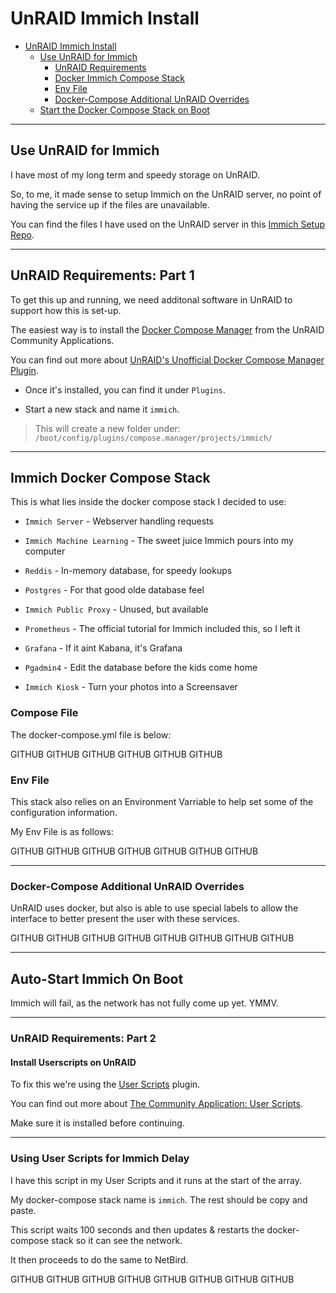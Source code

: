 # UnRAID Immich Install

- [UnRAID Immich Install](#unraid-immich-install)
  - [Use UnRAID for Immich](#use-unraid-for-immich)
    - [UnRAID Requirements](#unraid-requirements)
    - [Docker Immich Compose Stack](#docker-immich-compose-stack)
    - [Env File](#env-file)
    - [Docker-Compose Additional UnRAID Overrides](#docker-compose-additional-unraid-overrides)
  - [Start the Docker Compose Stack on Boot](#start-the-docker-compose-stack-on-boot)


* * *

## Use UnRAID for Immich

I have most of my long term and speedy storage on UnRAID. 

So, to me, it made sense to setup Immich on the UnRAID server, no point of having the service up if the files are unavailable.

You can find the files I have used on the UnRAID server in this [Immich Setup Repo](https://github.com/MarcusHoltz/immich-setup/unraid-immich-compose).


* * *

## UnRAID Requirements: Part 1

To get this up and running, we need additonal software in UnRAID to support how this is set-up.

The easiest way is to install the [Docker Compose Manager](https://github.com/dcflachs/plugin-repository/blob/master/compose.manager.xml) from the UnRAID Community Applications.

You can find out more about [UnRAID's Unofficial Docker Compose Manager Plugin](https://forums.unraid.net/topic/114415-plugin-docker-compose-manager).

- Once it's installed, you can find it under `Plugins`.

- Start a new stack and name it `immich`.

> This will create a new folder under:
`/boot/config/plugins/compose.manager/projects/immich/`


* * *

## Immich Docker Compose Stack

This is what lies inside the docker compose stack I decided to use:

- `Immich Server` - Webserver handling requests

- `Immich Machine Learning` - The sweet juice Immich pours into my computer

- `Reddis` - In-memory database, for speedy lookups

- `Postgres` - For that good olde database feel

- `Immich Public Proxy` - Unused, but available

- `Prometheus` - The official tutorial for Immich included this, so I left it

- `Grafana` - If it aint Kabana, it's Grafana

- `Pgadmin4` - Edit the database before the kids come home

- `Immich Kiosk` - Turn your photos into a Screensaver


### Compose File

The docker-compose.yml file is below:

GITHUB
GITHUB
GITHUB
GITHUB
GITHUB
GITHUB






### Env File

This stack also relies on an Environment Varriable to help set some of the configuration information.

My Env File is as follows:


GITHUB
GITHUB
GITHUB
GITHUB
GITHUB
GITHUB
GITHUB





* * *

### Docker-Compose Additional UnRAID Overrides


UnRAID uses docker, but also is able to use special labels to allow the interface to better present the user with these services.



GITHUB
GITHUB
GITHUB
GITHUB
GITHUB
GITHUB
GITHUB
GITHUB





* * *

## Auto-Start Immich On Boot

Immich will fail, as the network has not fully come up yet. YMMV.


* * *

### UnRAID Requirements: Part 2

#### Install Userscripts on UnRAID

To fix this we're using the [User Scripts](https://github.com/Squidly271/user.scripts/blob/master/plugins/user.scripts.plg) plugin.

You can find out more about [The Community Application: User Scripts](https://forums.unraid.net/topic/48286-plugin-ca-user-scripts/).

Make sure it is installed before continuing.



* * *

### Using User Scripts for Immich Delay

I have this script in my User Scripts and it runs at the start of the array.

My docker-compose stack name is `immich`. The rest should be copy and paste.

This script waits 100 seconds and then updates & restarts the docker-compose stack so it can see the network.

It then proceeds to do the same to NetBird. 


GITHUB
GITHUB
GITHUB
GITHUB
GITHUB
GITHUB
GITHUB
GITHUB


